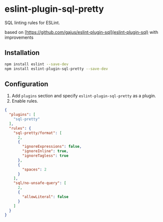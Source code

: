# eslint-plugin-sql-pretty

SQL linting rules for ESLint.

based on [https://github.com/gajus/eslint-plugin-sql](eslint-plugin-sql) with improvements

<a name="eslint-plugin-sql-installation"></a>
## Installation

```sh
npm install eslint --save-dev
npm install eslint-plugin-sql-pretty --save-dev
```

## Configuration

1. Add `plugins` section and specify `eslint-plugin-sql-pretty` as a plugin.
1. Enable rules.

```json
{
  "plugins": [
    "sql-pretty"
  ],
  "rules": {
    "sql-pretty/format": [
      2,
      {
        "ignoreExpressions": false,
        "ignoreInline": true,
        "ignoreTagless": true
      },
      {
        "spaces": 2
      }
    ],
    "sql/no-unsafe-query": [
      2,
      {
        "allowLiteral": false
      }
    ]
  }
}

```
